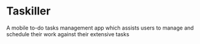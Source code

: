 # Taskiller
A mobile to-do tasks management app which assists users to manage and schedule their work against their extensive tasks
